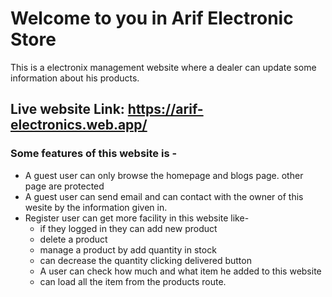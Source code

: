 # Welcome to you in Arif Electronic Store

This is a electronix management website where a dealer can update some information about his products.

## Live website Link: https://arif-electronics.web.app/

### Some features of this website is -

* A guest user can only browse the homepage and blogs page. other page are protected
* A guest user can send email and can contact with the owner of this wesite by the information given in.
* Register user can get more facility in this website like-
   * if they logged in they can add new product
   * delete a product
   * manage a product by add quantity in stock
   * can decrease the quantity clicking delivered button
   * A user can check how much and what item he added to this website
   * can load all the item from the products route.
   